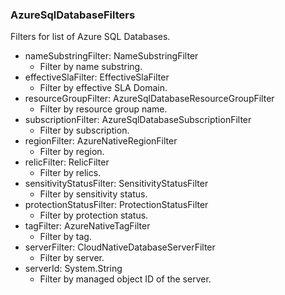### AzureSqlDatabaseFilters
Filters for list of Azure SQL Databases.

- nameSubstringFilter: NameSubstringFilter
  - Filter by name substring.
- effectiveSlaFilter: EffectiveSlaFilter
  - Filter by effective SLA Domain.
- resourceGroupFilter: AzureSqlDatabaseResourceGroupFilter
  - Filter by resource group name.
- subscriptionFilter: AzureSqlDatabaseSubscriptionFilter
  - Filter by subscription.
- regionFilter: AzureNativeRegionFilter
  - Filter by region.
- relicFilter: RelicFilter
  - Filter by relics.
- sensitivityStatusFilter: SensitivityStatusFilter
  - Filter by sensitivity status.
- protectionStatusFilter: ProtectionStatusFilter
  - Filter by protection status.
- tagFilter: AzureNativeTagFilter
  - Filter by tag.
- serverFilter: CloudNativeDatabaseServerFilter
  - Filter by server.
- serverId: System.String
  - Filter by managed object ID of the server.
